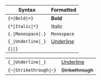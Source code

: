 <!--
﻿# Notepad

## Features to add:

- [ ] Automatically generated complex formatting tags
	- For now, nesting will be used
		>> `{=|{*|Bold+italic|*}|=}`
		>> (Nested Tags)
		>
		> instead of
		>
		>> `{=*|Bold+Italic|*=}`
		>> (Complex Tags)
- [ ] Tag escaping
- [ ] Buttons to insert tags
- [ ] File Saving/Loading
- [ ] Support for my custom Neographies
    - AbugidaR[^AbR]
    - AlphabetD[^AlD]

## Syntax
-->
|Syntax|Formatted|
|-|-|
|`{=\|Bold\|=}`|**Bold**|
|`{*\|Italic\|*}`|*Italic*|
|`{.\|Monospace\|.}`|`Monospace`|
|`{_\|Underline\|_}`|<ins>Underline</ins>|
|`{\|\|}`||

<table>
	<tr>
		<td><code>{_|Underline|_}</code></td>
		<td><u>Underline</u></td>
	</tr>
	<tr>
		<td><code>{~|Strikethrough|~}</code></td>
		<td><s>Strikethrough</s></td>
	</tr>
</table>
<!--
<table>
	<tr>
		<th>Syntax</th>
		<th>Formatted</th>
	</tr>
	<tr>
		<td><code>{=|Bold|=}</code></td>
		<td><b>Bold</b></td>
	</tr>
	<tr>
		<td><code>{*|Italic|*}</code></td>
		<td><i>Italic</i></td>
	</tr>
	<tr>
		<td><code>{.|Monospace|.}</code></td>
		<td><code>Monospace</code></td>
	</tr>
	<tr>
		<td><code>{_|Underline|_}</code></td>
		<td><u>Underline</u></td>
	</tr>
	<tr>
		<td><code>{~|Strikethrough|~}</code></td>
		<td><s>Strikethrough</s></td>
	</tr>
</table>

[^AbR]: [AbugidaR](https://github.com/JactusTheCactus/conscript-font-gen/tree/eb32dcf2e69f757c483aa0ffe4746b8387cea251/AbugidaR)

[^AlD]: [AlphabetD](https://github.com/JactusTheCactus/conscript-font-gen/tree/eb32dcf2e69f757c483aa0ffe4746b8387cea251/AlphabetD)
-->